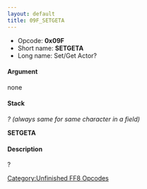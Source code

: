 ```yaml
---
layout: default
title: 09F_SETGETA
---
```


-   Opcode: **0x09F**
-   Short name: **SETGETA**
-   Long name: Set/Get Actor?

#### Argument

none

#### Stack

  
*? (always same for same character in a field)*

**SETGETA**

#### Description

?

[Category:Unfinished FF8 Opcodes](../../../../Category:Unfinished_FF8_Opcodes.md)

